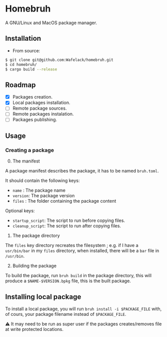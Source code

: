 # Homebruh

A GNU/Linux and MacOS package manager.

## Installation

- From source:

```bash
$ git clone git@github.com:Wafelack/homebruh.git
$ cd homebruh/
$ cargo build --release
```

## Roadmap

- [x] Packages creation.
- [x] Local packages installation.
- [ ] Remote package sources.
- [ ] Remote packages instalation.
- [ ] Packages publishing.

## Usage

### Creating a package

0. The manifest

A package manifest describes the package, it has to be named `bruh.toml`.

It should contain the following keys:

- `name`   : The package name
- `version`: The package version
- `files`  : The folder containing the package content

Optional keys:

- `startup_script`: The script to run before copying files.
- `cleanup_script`: The script to run after copying files.

1. The package directory

The `files` key directory recreates the filesystem ; e.g. if I have a `usr/bin/bar` in my `files` directory, when installed, there will be a `bar` file in `/usr/bin`.

2. Building the package

To build the package, run `bruh build` in the package directory, this will produce a `$NAME-$VERSION.bpkg` file, this is the built package.

## Installing local package

To install a local package, you will run `bruh install -i $PACKAGE_FILE` with, of cours, your package filename instead of `$PACKAGE_FILE`.

:warning: It may need to be run as super user if the packages creates/removes file at write protected locations.
